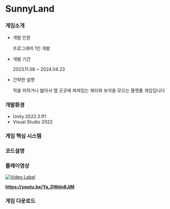 # SunnyLand


### 게임소개
+ 개발 인원
  
    프로그래머 1인 개발
  
+ 개발 기간
  
    2023.11.08 ~ 2024.04.23
  
+ 간략한 설명
  
    적을 피하거나 밟아서 맵 곳곳에 퍼져있는 체리와 보석을 모으는 플랫폼 게임입니다

### 개발환경
+ Unity 2022.3.1f1
+ Visual Studio 2022


### 게임 핵심 시스템



### 코드설명



### 플레이영상
[![Video Label](http://img.youtube.com/vi/Ya_DWdn8JjM/0.jpg)](https://youtu.be/Ya_DWdn8JjM)

**https://youtu.be/Ya_DWdn8JjM**


### 게임 다운로드


